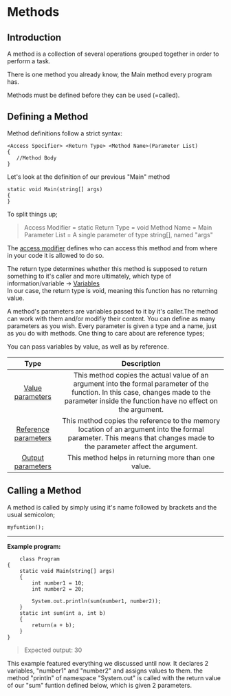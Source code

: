 Methods
===================

Introduction
-------------
A method is a collection of several operations grouped together in order to perform a task.

There is one method you already know, the Main method every program has.

Methods must be defined before they can be used (=called).


Defining a Method
-------------

Method definitions follow a strict syntax:

    <Access Specifier> <Return Type> <Method Name>(Parameter List)
	{
	   //Method Body
	}

Let's look at the definition of our previous "Main" method

    static void Main(string[] args)
    {
    }

To split things up;

>  Access Modifier = static
>  Return Type = void
>  Method Name = Main
> Parameter List = A single parameter of type string[], named "args" 

The [access modifier](access_modifiers.md) defines who can access this method and from where in your code it is allowed to do so.

The return type determines whether this method is supposed to return something to it's caller and more ultimately, which type of information/variable -> [Variables](variables.md)    
In our case, the return type is void, meaning this function has no returning value.

A method's parameters are variables passed to it by it's caller.The method can work with them and/or modifiy their content.
You can define as many parameters as you wish. Every parameter is given a type and a name, just as you do with methods.
One thing to care about are reference types;

You can pass variables by value, as well as by reference.

| Type |         Description        |
|:------------:|:--------------------------:|
|     [Value parameters](value_parameters.md)    | This method copies the actual value of an argument into the formal parameter of the function. In this case, changes made to the parameter inside the function have no effect on the argument.|
|    [Reference parameters](reference_parameters.md)   |      This method copies the reference to the memory location of an argument into the formal parameter. This means that changes made to the parameter affect the argument.|
|      [Output parameters](output_parameters.md)     |      This method helps in returning more than one value.|


Calling a Method
-------------

A method is called by simply using it's name followed by brackets and the usual semicolon;

    myfuntion();
    
----------------
**Example program:**

        class Program
    {
        static void Main(string[] args)
        {
	        int number1 = 10;
	        int number2 = 20;
	        
	        System.out.println(sum(number1, number2));
        }
        static int sum(int a, int b)
        {
	        return(a + b);
        }
    }


> Expected output: 30

This example featured everything we discussed until now.
It declares 2 variables, "number1" and "number2" and assigns values to them.
the method "println" of namespace "System.out" is called with the return value of our "sum" funtion defined below, which is given 2 parameters.
